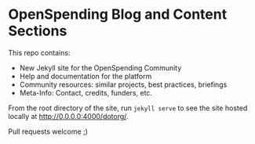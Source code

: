 
OpenSpending Blog and Content Sections
======================================

This repo contains:

  * New Jekyll site for the OpenSpending Community
  * Help and documentation for the platform
  * Community resources: similar projects, best practices, briefings
  * Meta-Info: Contact, credits, funders, etc.

From the root directory of the site, run ``jekyll serve`` to see the
site hosted locally at http://0.0.0.0:4000/dotorg/.


Pull requests welcome ;)
